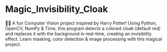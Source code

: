 # Magic_Invisibility_Cloak
🧙‍♂️ A fun Computer Vision project inspired by Harry Potter! Using Python, OpenCV, NumPy &amp; Time, this program detects a colored cloak (default red) and replaces it with the background in real-time, creating an invisibility effect. Learn masking, color detection &amp; image processing with this magical project.
